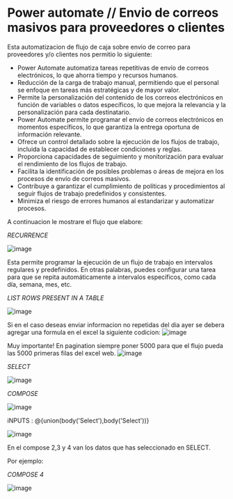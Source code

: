 #  Power automate // Envio de correos masivos para proveedores o clientes
Esta automatizacion de flujo de caja sobre envio de correo para proveedores y/o clientes nos permitio lo siguiente:

- Power Automate automatiza tareas repetitivas de envío de correos electrónicos, lo que ahorra tiempo y recursos humanos.
- Reducción de la carga de trabajo manual, permitiendo que el personal se enfoque en tareas más estratégicas y de mayor valor.
- Permite la personalización del contenido de los correos electrónicos en función de variables o datos específicos, lo que mejora la relevancia y la personalización para cada destinatario.
- Power Automate permite programar el envío de correos electrónicos en momentos específicos, lo que garantiza la entrega oportuna de información relevante.
- Ofrece un control detallado sobre la ejecución de los flujos de trabajo, incluida la capacidad de establecer condiciones y reglas.
- Proporciona capacidades de seguimiento y monitorización para evaluar el rendimiento de los flujos de trabajo.
-  Facilita la identificación de posibles problemas o áreas de mejora en los procesos de envío de correos masivos.
-  Contribuye a garantizar el cumplimiento de políticas y procedimientos al seguir flujos de trabajo predefinidos y consistentes.
- Minimiza el riesgo de errores humanos al estandarizar y automatizar procesos.

A continuacion le mostrare el flujo que elabore:

*RECURRENCE*

![image](https://github.com/Miguelapp10/-Microsoft_Power_Platform/assets/114699192/afa17b9c-f681-4f6c-b666-60fdedd20dfa)

Esta permite programar la ejecución de un flujo de trabajo en intervalos regulares y predefinidos. En otras palabras, puedes configurar una tarea para que se repita automáticamente a intervalos específicos, como cada día, semana, mes, etc.

*LIST ROWS PRESENT IN A TABLE*

![image](https://github.com/Miguelapp10/-Microsoft_Power_Platform/assets/114699192/c348bb07-b1a6-422c-93d3-e29aa94005ca)

Si en el caso deseas enviar informacion no repetidas del dia ayer se debera agregar una formula en el excel la siguiente codicion:
![image](https://github.com/Miguelapp10/-Microsoft_Power_Platform/assets/114699192/9df90673-0c2f-48af-bade-f0cf21a6926e)

Muy importante! 
En pagination siempre poner 5000 para que el flujo pueda las 5000 primeras filas del excel web.
![image](https://github.com/Miguelapp10/-Microsoft_Power_Platform/assets/114699192/04fd4dce-a485-40ed-98e7-9d7c6c46967f)

*SELECT*

![image](https://github.com/Miguelapp10/-Microsoft_Power_Platform/assets/114699192/93040a5d-1c6d-4162-89a9-2ba3e0b50fd4)

*COMPOSE*

![image](https://github.com/Miguelapp10/-Microsoft_Power_Platform/assets/114699192/6e8bd1b9-b686-45f8-9678-90b3c63dca6a)

iNPUTS : @{union(body('Select'),body('Select'))}

![image](https://github.com/Miguelapp10/-Microsoft_Power_Platform/assets/114699192/c277c880-56ca-4817-8e03-d16b690d6535)

En el compose 2,3 y 4 van los datos que has seleccionado en SELECT.

Por ejemplo:

*COMPOSE 4*

![image](https://github.com/Miguelapp10/-Microsoft_Power_Platform/assets/114699192/680fd9ac-bf34-4938-8456-4d5e2593de2e)




